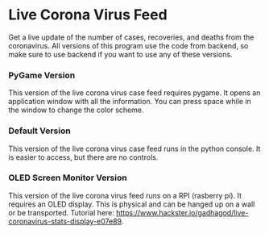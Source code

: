 # Live Corona Virus Feed
Get a live update of the number of cases, recoveries, and deaths from the coronavirus. All versions of this program use the code from backend, so make sure to use backend if you want to use any of these versions.

### PyGame Version
This version of the live corona virus case feed requires pygame. It opens an application window with all the information. You can press space while in the window to change the color scheme.

### Default Version
This version of the live corona virus case feed runs in the python console. It is easier to access, but there are no controls.

### OLED Screen Monitor Version
This version of the live corona virus feed runs on a RPI (rasberry pi). It requires an OLED display. This is physical and can be hanged up on a wall or be transported. Tutorial here: https://www.hackster.io/gadhagod/live-coronavirus-stats-display-e07e89.
